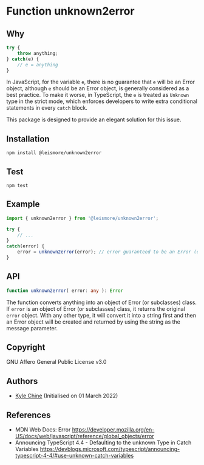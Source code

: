 # Function unknown2error

## Why

```javascript
try {
    throw anything;
} catch(e) {
    // e = anything
}
```

In JavaScript, for the variable `e`, there is no guarantee that `e` will be an Error object, although `e` should be an Error object, is generally considered as a best practice. To make it worse, in TypeScript, the `e` is treated as `Unknown` type in the strict mode, which enforces developers to write extra conditional statements in every `catch` block.

This package is designed to provide an elegant solution for this issue.

## Installation

`npm install @leismore/unknown2error`

## Test

`npm test`

## Example

```typescript
import { unknown2error } from '@leismore/unknown2error';

try {
    // ...
}
catch(error) {
    error = unknown2error(error); // error guaranteed to be an Error (or subclass) object
}
```

## API

```typescript
function unknown2error( error: any ): Error
```

The function converts anything into an object of Error (or subclasses) class. If `error` is an object of Error (or subclasses) class, it returns the original `error` object. With any other type, it will convert it into a string first and then an Error object will be created and returned by using the string as the message parameter.

## Copyright

GNU Affero General Public License v3.0

## Authors

* [Kyle Chine](https://www.kylechine.name) (Initialised on 01 March 2022)

## References

* MDN Web Docs: Error <https://developer.mozilla.org/en-US/docs/web/javascript/reference/global_objects/error>
* Announcing TypeScript 4.4 - Defaulting to the unknown Type in Catch Variables <https://devblogs.microsoft.com/typescript/announcing-typescript-4-4/#use-unknown-catch-variables>
